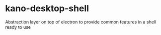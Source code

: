 # kano-desktop-shell
Abstraction layer on top of electron to provide common features in a shell ready to use
